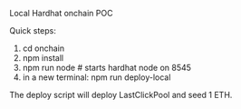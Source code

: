 Local Hardhat onchain POC

Quick steps:

1. cd onchain
2. npm install
3. npm run node    # starts hardhat node on 8545
4. in a new terminal: npm run deploy-local

The deploy script will deploy LastClickPool and seed 1 ETH.
